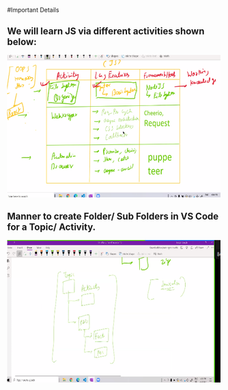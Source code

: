#Important Details 

## We will learn JS via different activities shown below:
<img src="activities.PNG" alt="Trulli" width="500" height="333">

## Manner to create Folder/ Sub Folders in VS Code for a Topic/ Activity.
<img src="file.PNG" alt="Trulli" width="500" height="333">
